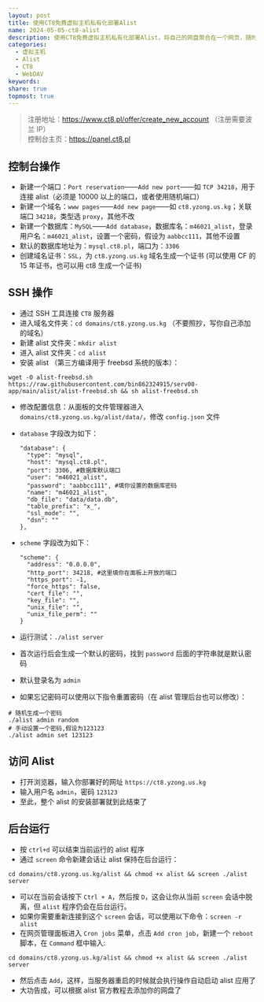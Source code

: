 ```yaml
---  
layout: post  
title: 使用CT8免费虚拟主机私有化部署Alist  
name: 2024-05-05-ct8-alist  
description: 使用CT8免费虚拟主机私有化部署Alist，将自己的网盘聚合在一个网页，随时随地轻松访问，并可挂载到支持webdav协议挂载到文件管理器或播放器，像浏览本地文件一样的浏览和播放  
categories:  
  - 虚拟主机  
  - Alist  
  - CT8  
  - WebDAV  
keywords:   
share: true  
topmost: true  
---  
```

  
> 注册地址：https://www.ct8.pl/offer/create_new_account （注册需要波兰 IP）    
> 控制台主页：https://panel.ct8.pl  
  
## 控制台操作  
  
- 新建一个端口：`Port reservation`——`Add new port`——如 `TCP 34218`，用于连接 alist（必须是 10000 以上的端口，或者使用随机端口）    
- 新建一个域名：`www pages`——`Add new page`——如 `ct8.yzong.us.kg`；关联端口 `34218`，类型选 `proxy`，其他不改    
- 新建一个数据库：`MySQL`——`Add database`，数据库名：`m46021_alist`，登录用户名：`m46021_alist`，设置一个密码，假设为 `aabbcc111`，其他不设置    
- 默认的数据库地址为：`mysql.ct8.pl`，端口为：`3306`    
- 创建域名证书：`SSL`，为 `ct8.yzong.us.kg` 域名生成一个证书 (可以使用 CF 的 15 年证书，也可以用 ct8 生成一个证书)  
  
## SSH 操作  
  
- 通过 SSH 工具连接 `CT8` 服务器  
- 进入域名文件夹：`cd domains/ct8.yzong.us.kg` （不要照抄，写你自己添加的域名）  
- 新建 alist 文件夹：`mkdir alist`    
- 进入 alist 文件夹：`cd alist`    
- 安装 alist （第三方编译用于 freebsd 系统的版本）：  
  
```  
wget -O alist-freebsd.sh https://raw.githubusercontent.com/bin862324915/serv00-app/main/alist/alist-freebsd.sh && sh alist-freebsd.sh  
```  
  
- 修改配置信息：从面板的文件管理器进入 `domains/ct8.yzong.us.kg/alist/data/`，修改 `config.json` 文件  
- `database` 字段改为如下：  
  
	```  
	"database": {  
	  "type": "mysql",  
	  "host": "mysql.ct8.pl",  
	  "port": 3306, #数据库默认端口  
	  "user": "m46021_alist",  
	  "password": "aabbcc111", #填你设置的数据库密码  
	  "name": "m46021_alist",  
	  "db_file": "data/data.db",  
	  "table_prefix": "x_",  
	  "ssl_mode": "",  
	  "dsn": ""  
	},  
	```  
  
- `scheme` 字段改为如下：  
  
	```  
	"scheme": {  
	  "address": "0.0.0.0",  
	  "http_port": 34218, #这里填你在面板上开放的端口  
	  "https_port": -1,  
	  "force_https": false,  
	  "cert_file": "",  
	  "key_file": "",  
	  "unix_file": "",  
	  "unix_file_perm": ""  
	}  
	```  
  
- 运行测试：`./alist server`  
- 首次运行后会生成一个默认的密码，找到 `password` 后面的字符串就是默认密码  
- 默认登录名为 `admin`  
- 如果忘记密码可以使用以下指令重置密码（在 alist 管理后台也可以修改）：  
  
```  
# 随机生成一个密码  
./alist admin random  
# 手动设置一个密码,假设为123123  
./alist admin set 123123  
```  
  
## 访问 Alist  
  
- 打开浏览器，输入你部署好的网址 `https://ct8.yzong.us.kg`  
- 输入用户名 `admin`，密码 `123123`  
- 至此，整个 alist 的安装部署就到此结束了  
  
## 后台运行  
  
- 按 `ctrl+d` 可以结束当前运行的 alist 程序    
- 通过 `screen` 命令新建会话让 alist 保持在后台运行：  
  
```  
cd domains/ct8.yzong.us.kg/alist && chmod +x alist && screen ./alist server  
```  
  
- 可以在当前会话按下 `Ctrl + A`，然后按 `D`，这会让你从当前 `screen` 会话中脱离，但 `alist` 程序仍会在后台运行。  
- 如果你需要重新连接到这个 `screen` 会话，可以使用以下命令：`screen -r alist`  
- 在网页管理面板进入 `Cron jobs` 菜单，点击 `Add cron job`，新建一个 `reboot` 脚本，在 `Command` 框中输入:  
  
```  
cd domains/ct8.yzong.us.kg/alist && chmod +x alist && screen ./alist server  
```  
  
- 然后点击 `Add`，这样，当服务器重启的时候就会执行操作自动启动 alist 应用了  
- 大功告成，可以根据 alist 官方教程去添加你的网盘了  
